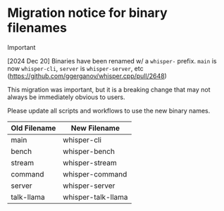 # Migration notice for binary filenames

> [!IMPORTANT]
[2024 Dec 20] Binaries have been renamed w/ a `whisper-` prefix. `main` is now `whisper-cli`, `server` is `whisper-server`, etc (https://github.com/ggerganov/whisper.cpp/pull/2648)

This migration was important, but it is a breaking change that may not always be immediately obvious to users.

Please update all scripts and workflows to use the new binary names.

| Old Filename | New Filename |
| ---- | ---- |
| main | whisper-cli |
| bench | whisper-bench |
| stream | whisper-stream |
| command | whisper-command |
| server | whisper-server |
| talk-llama | whisper-talk-llama |

